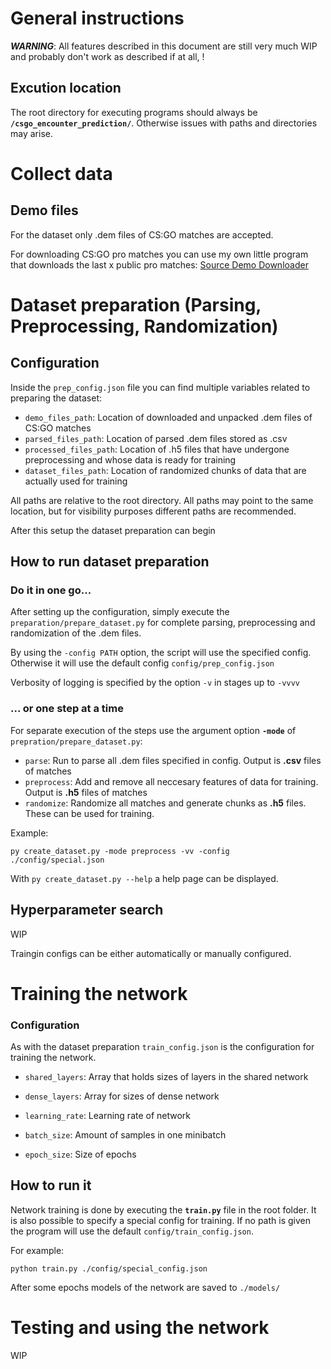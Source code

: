 # General instructions

**_WARNING_**: All features described in this document are still very much WIP and probably don't work as described if at all,
!

## Excution location

The root directory for executing programs should always be **`/csgo_encounter_prediction/`**.
Otherwise issues with paths and directories may arise.

# Collect data

## Demo files

For the dataset only .dem files of CS:GO matches are accepted.

For downloading CS:GO pro matches you can use my own little program that downloads the last x public pro matches: [Source Demo Downloader](https://github.com/kroonhorstdino/source_demo_replaydownloader)

#  Dataset preparation __(Parsing, Preprocessing, Randomization)__

## Configuration

Inside the `prep_config.json` file you can find multiple variables related to preparing the dataset:

- `demo_files_path`: Location of downloaded and unpacked .dem files of CS:GO matches
- `parsed_files_path`: Location of parsed .dem files stored as .csv
- `processed_files_path`: Location of .h5 files that have undergone preprocessing and whose data is ready for training
- `dataset_files_path`: Location of randomized chunks of data that are actually used for training

All paths are relative to the root directory. All paths may point to the same location, but for visibility purposes different paths are recommended.

After this setup the dataset preparation can begin

## How to run dataset preparation

### Do it in one go...

After setting up the configuration, simply execute the `preparation/prepare_dataset.py` for complete parsing, preprocessing and randomization of the .dem files.

By using the `-config PATH` option, the script will use the specified config. Otherwise it will use the default config `config/prep_config.json`

Verbosity of logging is specified by the option `-v` in stages up to `-vvvv`

### ... or one step at a time

For separate execution of the steps use the argument option **`-mode`** of `prepration/prepare_dataset.py`:

- `parse`: Run to parse all .dem files specified in config. Output is **.csv** files of matches
- `preprocess`: Add and remove all neccesary features of data for training. Output is **.h5** files of matches
- `randomize`: Randomize all matches and generate chunks as **.h5** files. These can be used for training.

Example:

`py create_dataset.py -mode preprocess -vv -config ./config/special.json`

With `py create_dataset.py --help` a help page can be displayed.

## Hyperparameter search

WIP

Traingin configs can be either automatically or manually configured.

# Training the network

### Configuration

As with the dataset preparation `train_config.json` is the configuration for training the network.

- `shared_layers`: Array that holds sizes of layers in the shared network
- `dense_layers`: Array for sizes of dense network 

- `learning_rate`: Learning rate of network

- `batch_size`: Amount of samples in one minibatch

- `epoch_size`: Size of epochs


## How to run it

Network training is done by executing the **`train.py`** file in the root folder. It is also possible to specify a special config for training. If no path is given the program will use the default `config/train_config.json`.

For example:

    python train.py ./config/special_config.json

After some epochs models of the network are saved to `./models/`

# Testing and using the network

WIP